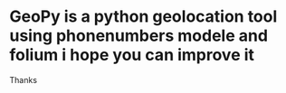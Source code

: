 # GeoPy is a python geolocation tool using phonenumbers modele and folium i hope you can improve it
Thanks
